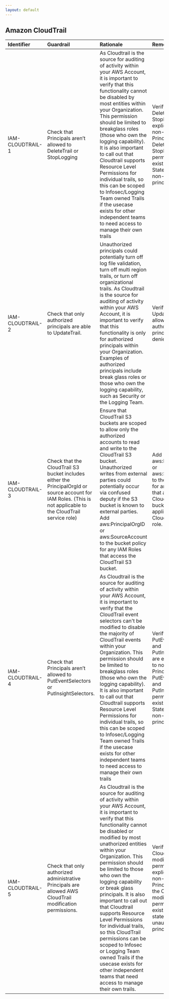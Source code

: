 ```yaml
---
layout: default
---
```




## Amazon CloudTrail

| Identifier       | Guardrail                                                                                                                                                       | Rationale                                                                                                                                                                                                                                                                                                                                                                                                                                                                                                                                                                                                                  | Remediation                                                                                                                                                                                                                                     | References                                                                                                                                                                                                                                                                                                                                                                                                                                                                                                                                                                                                                                                                                                                                                 | IAM Actions                                                                                                                                                                                                                                                                                                                                                                                                                                                                                                                                                                                                                                                                                                                | Policy   |
|:-----------------|:----------------------------------------------------------------------------------------------------------------------------------------------------------------|:---------------------------------------------------------------------------------------------------------------------------------------------------------------------------------------------------------------------------------------------------------------------------------------------------------------------------------------------------------------------------------------------------------------------------------------------------------------------------------------------------------------------------------------------------------------------------------------------------------------------------|:------------------------------------------------------------------------------------------------------------------------------------------------------------------------------------------------------------------------------------------------|:-----------------------------------------------------------------------------------------------------------------------------------------------------------------------------------------------------------------------------------------------------------------------------------------------------------------------------------------------------------------------------------------------------------------------------------------------------------------------------------------------------------------------------------------------------------------------------------------------------------------------------------------------------------------------------------------------------------------------------------------------------------|:---------------------------------------------------------------------------------------------------------------------------------------------------------------------------------------------------------------------------------------------------------------------------------------------------------------------------------------------------------------------------------------------------------------------------------------------------------------------------------------------------------------------------------------------------------------------------------------------------------------------------------------------------------------------------------------------------------------------------|:---------|
| IAM-CLOUDTRAIL-1 | Check that Principals aren’t allowed to DeleteTrail or StopLogging                                                                                              | As Cloudtrail is the source for auditing of activity within your AWS Account, it is important to verify that this functionality cannot be disabled by most entities within your Organization. This permission should be limited to breakglass roles (those who own the logging capability). It is also important to call out that Cloudtrail supports Resource Level Permissions for individual trails, so this can be scoped to Infosec/Logging Team owned Trails if the usecase exists for other independent teams to need access to manage their own trails                                                             | Verify that DeleteTrail and StopLogging are explicitly denied to non-whitelisted Principals And That DeleteTrail and StopLogging permissions don’t exist in an Allow Statement for any non-whitelisted principal                                | [https://docs.aws.amazon.com/awscloudtrail/latest/userguide/security_iam_id-based-policy-examples.html](https://docs.aws.amazon.com/awscloudtrail/latest/userguide/security_iam_id-based-policy-examples.html)<br><br>[https://docs.aws.amazon.com/IAM/latest/UserGuide/list_awscloudtrail.html](https://docs.aws.amazon.com/IAM/latest/UserGuide/list_awscloudtrail.html)<br><br>                                                                                                                                                                                                                                                                                                                                                                         | [cloudtrail:DeleteTrail](https://docs.aws.amazon.com/awscloudtrail/latest/APIReference/API_DeleteTrail.html)<br>[cloudtrail:StopLogging](https://docs.aws.amazon.com/awscloudtrail/latest/APIReference/API_StopLogging.html)<br>                                                                                                                                                                                                                                                                                                                                                                                                                                                                                           | nan      |
| IAM-CLOUDTRAIL-2 | Check that only authorized principals are able to UpdateTrail.                                                                                                  | Unauthorized principals could potentially turn off log file validation, turn off multi region trails, or turn off organizational trails. As Cloudtrail is the source for auditing of activity within your AWS Account, it is important to verify that this functionality is only for authorized principals within your Organization. Examples of authorized principals include break glass roles or those who own the logging capability, such as Security or the Logging Team.                                                                                                                                            | Verify that UpdateTrail is allowed only for authorized principals and denied for all else.                                                                                                                                                      | [https://docs.aws.amazon.com/awscloudtrail/latest/APIReference/API_UpdateTrail.html](https://docs.aws.amazon.com/awscloudtrail/latest/APIReference/API_UpdateTrail.html)<br><br>                                                                                                                                                                                                                                                                                                                                                                                                                                                                                                                                                                           | [cloudtrail:UpdateTrail](https://docs.aws.amazon.com/awscloudtrail/latest/APIReference/API_UpdateTrail.html)<br>                                                                                                                                                                                                                                                                                                                                                                                                                                                                                                                                                                                                           | nan      |
| IAM-CLOUDTRAIL-3 | Check that the CloudTrail S3 bucket includes either the PrincipalOrgId or source account for IAM Roles. (This is not applicable to the CloudTrail service role) | Ensure that CloudTrail S3 buckets are scoped to allow only the authorized accounts to read and write to the CloudTrail S3 bucket. Unauthorized writes from external parties could potentially occur via confused deputy if the S3 bucket is known to external parties. Add aws:PrincipalOrgID or aws:SourceAccount to the bucket policy for any IAM Roles that access the CloudTrail S3 bucket.                                                                                                                                                                                                                            | Add aws:PrincipalOrgID or aws:SourceAccount to the bucket policy for any IAM Roles that access the CloudTrail S3 bucket. This is not applicable to the CloudTrail service role.                                                                 | [https://docs.aws.amazon.com/awscloudtrail/latest/userguide/cloudtrail-set-bucket-policy-for-multiple-accounts.html](https://docs.aws.amazon.com/awscloudtrail/latest/userguide/cloudtrail-set-bucket-policy-for-multiple-accounts.html)<br><br>[https://docs.aws.amazon.com/IAM/latest/UserGuide/reference_policies_condition-keys.html#condition-keys-principalorgid](https://docs.aws.amazon.com/IAM/latest/UserGuide/reference_policies_condition-keys.html#condition-keys-principalorgid)<br><br>[https://docs.aws.amazon.com/IAM/latest/UserGuide/reference_policies_condition-keys.html#condition-keys-sourceaccount](https://docs.aws.amazon.com/IAM/latest/UserGuide/reference_policies_condition-keys.html#condition-keys-sourceaccount)<br><br> |                                                                                                                                                                                                                                                                                                                                                                                                                                                                                                                                                                                                                                                                                                                            | IAM Role |
| IAM-CLOUDTRAIL-4 | Check that Principals aren’t allowed to PutEventSelectors  or PutInsightSelectors.                                                                              | As Cloudtrail is the source for auditing of activity within your AWS Account, it is important to verify that the CloudTrail event selectors can't be modified to disable the majority of CloudTrail events within your Organization. This permission should be limited to breakglass roles (those who own the logging capability). It is also important to call out that Cloudtrail supports Resource Level Permissions for individual trails, so this can be scoped to Infosec/Logging Team owned Trails if the usecase exists for other independent teams to need access to manage their own trails                      | Verify that PutEventSelectors  and PutInsightSelectors  are explicitly denied to non-whitelisted Principals and that PutEventSelectors and PutInsightSelectors  permissions don’t exist in an Allow Statement for any non-whitelisted principal | [https://docs.aws.amazon.com/awscloudtrail/latest/userguide/security_iam_id-based-policy-examples.html](https://docs.aws.amazon.com/awscloudtrail/latest/userguide/security_iam_id-based-policy-examples.html)<br><br>[https://docs.aws.amazon.com/IAM/latest/UserGuide/list_awscloudtrail.html](https://docs.aws.amazon.com/IAM/latest/UserGuide/list_awscloudtrail.html)<br><br>                                                                                                                                                                                                                                                                                                                                                                         | [cloudtrail:PutEventSelectors](https://docs.aws.amazon.com/awscloudtrail/latest/APIReference/API_PutEventSelectors.html)<br>[cloudtrail:PutInsightSelectors](https://docs.aws.amazon.com/awscloudtrail/latest/APIReference/API_PutInsightSelectors.html)<br>                                                                                                                                                                                                                                                                                                                                                                                                                                                               | nan      |
| IAM-CLOUDTRAIL-5 | Check that only authorized administrative Principals are allowed AWS CloudTrail modification permissions.                                                       | As Cloudtrail is the source for auditing of activity within your AWS Account, it is important to verify that this functionality cannot be disabled or modified by most unathorized entities within your Organization. This permission should be limited to those who own the logging capability or break glass principals. It is also important to call out that Cloudtrail supports Resource Level Permissions for individual trails, so this CloudTrail permissions can be scoped to Infosec or Logging Team owned Trails if the usecase exists for other independent teams that need access to manage their own trails. | Verify that CloudTrail modification permissions are explicitly denied to non-whitelisted Principals and that the CloudTrail modification permissions don't exist in an Allow statement for any unauthorized principal.                          | [https://docs.aws.amazon.com/awscloudtrail/latest/userguide/security_iam_id-based-policy-examples.html](https://docs.aws.amazon.com/awscloudtrail/latest/userguide/security_iam_id-based-policy-examples.html)<br><br>[https://docs.aws.amazon.com/IAM/latest/UserGuide/list_awscloudtrail.html](https://docs.aws.amazon.com/IAM/latest/UserGuide/list_awscloudtrail.html)<br><br>                                                                                                                                                                                                                                                                                                                                                                         | [cloudtrail:DeleteTrail](https://docs.aws.amazon.com/awscloudtrail/latest/APIReference/API_DeleteTrail.html)<br>[cloudtrail:PutEventSelectors](https://docs.aws.amazon.com/awscloudtrail/latest/APIReference/API_PutEventSelectors.html)<br>[cloudtrail:PutInsightSelectors](https://docs.aws.amazon.com/awscloudtrail/latest/APIReference/API_PutInsightSelectors.html)<br>[cloudtrail:RemoveTags](https://docs.aws.amazon.com/awscloudtrail/latest/APIReference/API_RemoveTags.html)<br>[cloudtrail:StopLogging](https://docs.aws.amazon.com/awscloudtrail/latest/APIReference/API_StopLogging.html)<br>[cloudtrail:UpdateTrail](https://docs.aws.amazon.com/awscloudtrail/latest/APIReference/API_UpdateTrail.html)<br> | nan      |